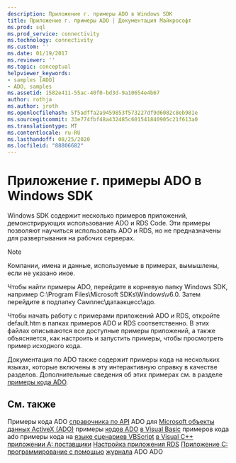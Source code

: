 ```yaml
---
description: Приложение г. примеры ADO в Windows SDK
title: Приложение г. примеры ADO | Документация Майкрософт
ms.prod: sql
ms.prod_service: connectivity
ms.technology: connectivity
ms.custom: ''
ms.date: 01/19/2017
ms.reviewer: ''
ms.topic: conceptual
helpviewer_keywords:
- samples [ADO]
- ADO, samples
ms.assetid: 1582e411-55ac-40f0-bd3d-9a10654e4b67
author: rothja
ms.author: jroth
ms.openlocfilehash: 5f5adffa2a9459853f573227df9d6082c8eb981e
ms.sourcegitcommit: 33e774fbf48a432485c601541840905c21f613a0
ms.translationtype: MT
ms.contentlocale: ru-RU
ms.lasthandoff: 08/25/2020
ms.locfileid: "88806682"
---
```

# <a name="appendix-d-ado-samples-in-the-windows-sdk"></a>Приложение г. примеры ADO в Windows SDK
Windows SDK содержит несколько примеров приложений, демонстрирующих использование ADO и RDS Code. Эти примеры позволяют научиться использовать ADO и RDS, но не предназначены для развертывания на рабочих серверах.

> [!NOTE]
>  Компании, имена и данные, используемые в примерах, вымышлены, если не указано иное.

 Чтобы найти примеры ADO, перейдите в корневую папку Windows SDK, например C:\Program Files\Microsoft SDKs\Windows\v6.0. Затем перейдите в подпапку Самплес\датаакцесс\адо.

 Чтобы начать работу с примерами приложений ADO и RDS, откройте default.htm в папках примеров ADO и RDS соответственно. В этих файлах описываются все доступные примеры приложений, а также объясняется, как настроить и запустить примеры, чтобы просмотреть пример исходного кода.

 Документация по ADO также содержит примеры кода на нескольких языках, которые включены в эту интерактивную справку в качестве разделов. Дополнительные сведения об этих примерах см. в разделе [примеры кода ADO](../../reference/ado-api/ado-code-examples.md).

## <a name="see-also"></a>См. также
 Примеры кода ADO [справочника по API](../../reference/ado-api/ado-api-reference.md) ADO для [Microsoft объекты данных ActiveX (ADO)](../../microsoft-activex-data-objects-ado.md) примеры [кодов ADO](../../reference/ado-api/ado-code-examples.md) [в Visual Basic](../../reference/ado-api/ado-code-examples-in-visual-basic.md) примеров кода ado примеры кода на [языке сценариев VBScript](../../reference/ado-api/ado-code-examples-vbscript.md) [в Visual C++](../../reference/ado-api/ado-code-examples-in-visual-c.md) [приложении A: поставщики](./appendix-a-providers.md) [Настройка приложения RDS](../remote-data-service/configuring-rds.md) [Приложение C: программирование с помощью](./appendix-c-programming-with-ado.md) [журнала](../ado-history.md) ADO ADO